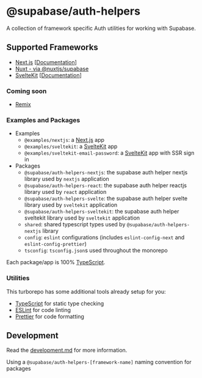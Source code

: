 # @supabase/auth-helpers

A collection of framework specific Auth utilities for working with Supabase.

## Supported Frameworks

- [Next.js](https://nextjs.org) [[Documentation](./packages/nextjs/README.md)]
- [Nuxt - via @nuxtjs/supabase](https://supabase.nuxtjs.org/)
- [SvelteKit](https://kit.svelte.dev) [[Documentation](./packages/sveltekit/README.md)]

### Coming soon

- [Remix](https://github.com/supabase/auth-helpers/issues/57)

### Examples and Packages

- Examples
  - `@examples/nextjs`: a [Next.js](https://nextjs.org) app
  - `@examples/sveltekit`: a [SvelteKit](https://kit.svelte.dev) app
  - `@examples/sveltekit-email-password`: a [SvelteKit](https://kit.svelte.dev) app with SSR sign in
- Packages
  - `@supabase/auth-helpers-nextjs`: the supabase auth helper nextjs library used by `nextjs` application
  - `@supabase/auth-helpers-react`: the supabase auth helper reactjs library used by `react` application
  - `@supabase/auth-helpers-svelte`: the supabase auth helper svelte library used by `sveltekit` application
  - `@supabase/auth-helpers-sveltekit`: the supabase auth helper sveltekit library used by `sveltekit` application
  - `shared`: shared typescript types used by `@supabase/auth-helpers-nextjs` library
  - `config`: `eslint` configurations (includes `eslint-config-next` and `eslint-config-prettier`)
  - `tsconfig`: `tsconfig.json`s used throughout the monorepo

Each package/app is 100% [TypeScript](https://www.typescriptlang.org/).

### Utilities

This turborepo has some additional tools already setup for you:

- [TypeScript](https://www.typescriptlang.org/) for static type checking
- [ESLint](https://eslint.org/) for code linting
- [Prettier](https://prettier.io) for code formatting

## Development

Read the [development.md](./development.md) for more information.

Using a `@supabase/auth-helpers-[framework-name]` naming convention for packages
